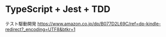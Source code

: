 # TypeScript + Jest + TDD

テスト駆動開発
https://www.amazon.co.jp/dp/B077D2L69C/ref=dp-kindle-redirect?_encoding=UTF8&btkr=1


